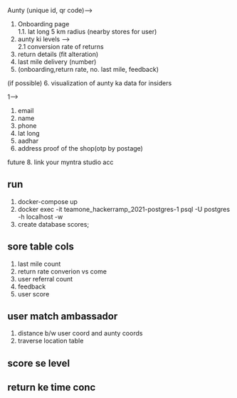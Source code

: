 Aunty (unique id, qr code)-->
1. Onboarding page<br/>
   1.1. lat long 5 km radius (nearby stores for user)
2. aunty ki levels --><br/>
   2.1 conversion rate of returns
3. return details (fit alteration)
4. last mile delivery (number)
5. (onboarding,return rate, no. last mile, feedback)

(if possible)
6. visualization of aunty ka data for insiders


1-->
1. email
2. name
3. phone
4. lat long
5. aadhar
6. address proof of the shop(otp by postage)

future
8. link your myntra studio acc

## run
1. docker-compose up
2. docker exec -it teamone_hackerramp_2021-postgres-1 psql -U postgres -h localhost -w
3. create database scores;

## sore table cols
1. last mile count 
2. return rate converion vs come
3. user referral count
4. feedback
5. user score

## user match ambassador
1. distance b/w user coord and aunty coords
2. traverse location table


## score se level

## return ke time conc